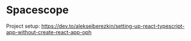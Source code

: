 # Spacescope

Project setup: https://dev.to/alekseiberezkin/setting-up-react-typescript-app-without-create-react-app-oph